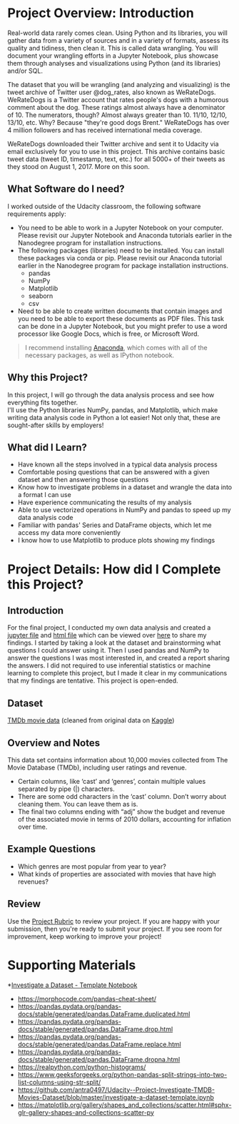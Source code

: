 # Project Overview: Introduction
Real-world data rarely comes clean. Using Python and its libraries, you will gather data from a variety of sources and in a variety of formats, assess its quality and tidiness, then clean it. This is called data wrangling. You will document your wrangling efforts in a Jupyter Notebook, plus showcase them through analyses and visualizations using Python (and its libraries) and/or SQL.

The dataset that you will be wrangling (and analyzing and visualizing) is the tweet archive of Twitter user @dog_rates, also known as WeRateDogs. WeRateDogs is a Twitter account that rates people's dogs with a humorous comment about the dog. These ratings almost always have a denominator of 10. The numerators, though? Almost always greater than 10. 11/10, 12/10, 13/10, etc. Why? Because "they're good dogs Brent." WeRateDogs has over 4 million followers and has received international media coverage.

WeRateDogs downloaded their Twitter archive and sent it to Udacity via email exclusively for you to use in this project. This archive contains basic tweet data (tweet ID, timestamp, text, etc.) for all 5000+ of their tweets as they stood on August 1, 2017. More on this soon.

## What Software do I need?
I worked outside of the Udacity classroom, the following software requirements apply:
<ul>
<li>You need to be able to work in a Jupyter Notebook on your computer. Please revisit our Jupyter Notebook and Anaconda tutorials earlier in the Nanodegree program for installation instructions.</li>
<li>
The following packages (libraries) need to be installed. You can install these packages via conda or pip. Please revisit our Anaconda tutorial earlier in the Nanodegree program for package installation instructions.

* pandas
* NumPy
* Matplotlib
* seaborn
* csv
</li>
<li>Need to be able to create written documents that contain images and you need to be able to export these documents as PDF files. This task can be done in a Jupyter Notebook, but you might prefer to use a word processor like Google Docs, which is free, or Microsoft Word.</li>
</ul>


>I recommend installing [Anaconda](https://www.continuum.io/downloads), which comes with all of the necessary packages, as well as IPython notebook.

## Why this Project?
In this project, I will go through the data analysis process and see how everything fits together.<br />
I'll use the Python libraries NumPy, pandas, and Matplotlib, which make writing data analysis code in Python a lot easier! Not only that, these are sought-after skills by employers!

## What did I Learn?
* Have known all the steps involved in a typical data analysis process
* Comfortable posing questions that can be answered with a given dataset and then answering those questions
* Know how to investigate problems in a dataset and wrangle the data into a format I can use
* Have experience communicating the results of my analysis
* Able to use vectorized operations in NumPy and pandas to speed up my data analysis code
* Familiar with pandas' Series and DataFrame objects, which let me access my data more conveniently
* I know how to use Matplotlib to produce plots showing my findings

# Project Details: How did I Complete this Project?

## Introduction

For the final project, I conducted my own data analysis and created a [jupyter file](https://github.com/beingjainparas/Udacity-Investigate_a_dataset/blob/master/Investigate_a_dataset-TMDb_movie_database.ipynb) and [html file](https://github.com/beingjainparas/Udacity-Investigate_a_dataset/blob/master/Investigate_a_dataset-TMDb_movie_database.html) which can be viewed over [here](https://beingjainparas.github.io/Udacity-Investigate_a_dataset/Investigate_a_dataset-TMDb_movie_database.html) to share my findings. I started by taking a look at the dataset and brainstorming what questions I could answer using it. Then I used pandas and NumPy to answer the questions I was most interested in, and created a report sharing the answers. I did not required to use inferential statistics or machine learning to complete this project, but I made it clear in my communications that my findings are tentative. This project is open-ended.

## Dataset
[TMDb movie data](https://github.com/beingjainparas/Udacity-Investigate_a_dataset/blob/master/Resources/tmdb-movies.csv) (cleaned from original data on [Kaggle](https://www.kaggle.com/tmdb/tmdb-movie-metadata))

## Overview and Notes
This data set contains information about 10,000 movies collected from The Movie Database (TMDb), including user ratings and revenue.
* Certain columns, like ‘cast’ and ‘genres’, contain multiple values separated by pipe (|) characters.
* There are some odd characters in the ‘cast’ column. Don’t worry about cleaning them. You can leave them as is.
* The final two columns ending with “adj” show the budget and revenue of the associated movie in terms of 2010 dollars, accounting for inflation over time.

## Example Questions
* Which genres are most popular from year to year?
* What kinds of properties are associated with movies that have high revenues?

## Review
Use the [Project Rubric](https://review.udacity.com/#!/rubrics/107/view) to review your project. If you are happy with your submission, then you're ready to submit your project. If you see room for improvement, keep working to improve your project!

# Supporting Materials
*[Investigate a Dataset - Template Notebook](https://d17h27t6h515a5.cloudfront.net/topher/2017/October/59dd0f5a_investigate-a-dataset-template/investigate-a-dataset-template.ipynb)
* https://morphocode.com/pandas-cheat-sheet/
* https://pandas.pydata.org/pandas-docs/stable/generated/pandas.DataFrame.duplicated.html
* https://pandas.pydata.org/pandas-docs/stable/generated/pandas.DataFrame.drop.html
* https://pandas.pydata.org/pandas-docs/stable/generated/pandas.DataFrame.replace.html
* https://pandas.pydata.org/pandas-docs/stable/generated/pandas.DataFrame.dropna.html
* https://realpython.com/python-histograms/
* https://www.geeksforgeeks.org/python-pandas-split-strings-into-two-list-columns-using-str-split/
* https://github.com/antra0497/Udacity--Project-Investigate-TMDB-Movies-Dataset/blob/master/investigate-a-dataset-template.ipynb
* https://matplotlib.org/gallery/shapes_and_collections/scatter.html#sphx-glr-gallery-shapes-and-collections-scatter-py